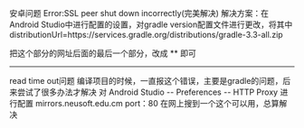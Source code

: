 安卓问题
Error:SSL peer shut down incorrectly(完美解决)
解决方案：在Android Studio中进行配置的设置，对gradle version配置文件进行更改，将其中
distributionUrl=https\://services.gradle.org/distributions/gradle-3.3-all.zip

把这个部分的网址后面的最后一个部分，改成 ** 即可

------
read time out问题
编译项目的时候，一直报这个错误，主要是gradle的问题，后来尝试了很多办法才解决
对 Android Studio -- Preferences -- HTTP Proxy
进行配置
mirrors.neusoft.edu.cm 
port：80
在网上搜到一个这个可以用，总算解决